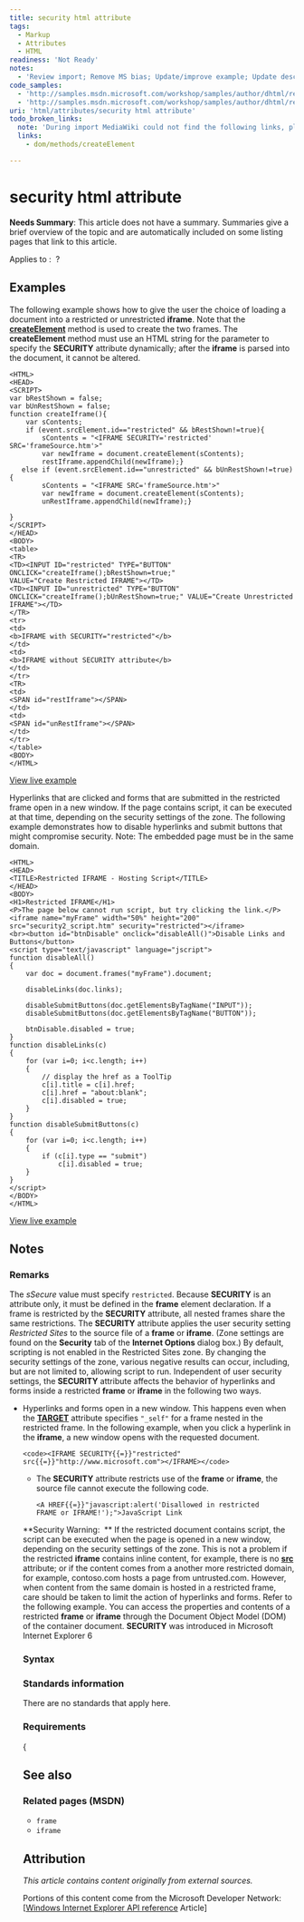```yaml
---
title: security html attribute
tags:
  - Markup
  - Attributes
  - HTML
readiness: 'Not Ready'
notes:
  - 'Review import; Remove MS bias; Update/improve example; Update descriptions; Fix lists & compatibility info'
code_samples:
  - 'http://samples.msdn.microsoft.com/workshop/samples/author/dhtml/refs/securityEX.htm'
  - 'http://samples.msdn.microsoft.com/workshop/samples/author/dhtml/refs/security2.htm'
uri: 'html/attributes/security html attribute'
todo_broken_links:
  note: 'During import MediaWiki could not find the following links, please fix and adjust this list.'
  links:
    - dom/methods/createElement

---
```

# security html attribute

**Needs Summary**: This article does not have a summary. Summaries give a brief overview of the topic and are automatically included on some listing pages that link to this article.

Applies to
:    ?

## Examples

The following example shows how to give the user the choice of loading a document into a restricted or unrestricted **iframe**. Note that the [**createElement**](/w/index.php?title=dom/methods/createElement&action=edit&redlink=1) method is used to create the two frames. The **createElement** method must use an HTML string for the parameter to specify the **SECURITY** attribute dynamically; after the **iframe** is parsed into the document, it cannot be altered.

    <HTML>
    <HEAD>
    <SCRIPT>
    var bRestShown = false;
    var bUnRestShown = false;
    function createIframe(){
        var sContents;
        if (event.srcElement.id=="restricted" && bRestShown!=true){
            sContents = "<IFRAME SECURITY='restricted' SRC='frameSource.htm'>"
            var newIframe = document.createElement(sContents);
            restIframe.appendChild(newIframe);}
       else if (event.srcElement.id=="unrestricted" && bUnRestShown!=true){
            sContents = "<IFRAME SRC='frameSource.htm'>"
            var newIframe = document.createElement(sContents);
            unRestIframe.appendChild(newIframe);}

    }
    </SCRIPT>
    </HEAD>
    <BODY>
    <table>
    <TR>
    <TD><INPUT ID="restricted" TYPE="BUTTON" ONCLICK="createIframe();bRestShown=true;"
    VALUE="Create Restricted IFRAME"></TD>
    <TD><INPUT ID="unrestricted" TYPE="BUTTON" ONCLICK="createIframe();bUnRestShown=true;" VALUE="Create Unrestricted IFRAME"></TD>
    </TR>
    <tr>
    <td>
    <b>IFRAME with SECURITY="restricted"</b>
    </td>
    <td>
    <b>IFRAME without SECURITY attribute</b>
    </td>
    </tr>
    <TR>
    <td>
    <SPAN id="restIframe"></SPAN>
    </td>
    <td>
    <SPAN id="unRestIframe"></SPAN>
    </td>
    </tr>
    </table>
    <BODY>
    </HTML>

[View live example](http://samples.msdn.microsoft.com/workshop/samples/author/dhtml/refs/securityEX.htm)

Hyperlinks that are clicked and forms that are submitted in the restricted frame open in a new window. If the page contains script, it can be executed at that time, depending on the security settings of the zone. The following example demonstrates how to disable hyperlinks and submit buttons that might compromise security. Note: The embedded page must be in the same domain.

    <HTML>
    <HEAD>
    <TITLE>Restricted IFRAME - Hosting Script</TITLE>
    </HEAD>
    <BODY>
    <H1>Restricted IFRAME</H1>
    <P>The page below cannot run script, but try clicking the link.</P>
    <iframe name="myFrame" width="50%" height="200" src="security2_script.htm" security="restricted"></iframe>
    <br><button id="btnDisable" onclick="disableAll()">Disable Links and Buttons</button>
    <script type="text/javascript" language="jscript">
    function disableAll()
    {
        var doc = document.frames("myFrame").document;

        disableLinks(doc.links);

        disableSubmitButtons(doc.getElementsByTagName("INPUT"));
        disableSubmitButtons(doc.getElementsByTagName("BUTTON"));

        btnDisable.disabled = true;
    }
    function disableLinks(c)
    {
        for (var i=0; i<c.length; i++)
        {
            // display the href as a ToolTip
            c[i].title = c[i].href;
            c[i].href = "about:blank";
            c[i].disabled = true;
        }
    }
    function disableSubmitButtons(c)
    {
        for (var i=0; i<c.length; i++)
        {
            if (c[i].type == "submit")
                c[i].disabled = true;
        }
    }
    </script>
    </BODY>
    </HTML>

[View live example](http://samples.msdn.microsoft.com/workshop/samples/author/dhtml/refs/security2.htm)

## Notes

### Remarks

The *sSecure* value must specify `restricted`. Because **SECURITY** is an attribute only, it must be defined in the **frame** element declaration. If a frame is restricted by the **SECURITY** attribute, all nested frames share the same restrictions. The **SECURITY** attribute applies the user security setting *Restricted Sites* to the source file of a **frame** or **iframe**. (Zone settings are found on the **Security** tab of the **Internet Options** dialog box.) By default, scripting is not enabled in the Restricted Sites zone. By changing the security settings of the zone, various negative results can occur, including, but are not limited to, allowing script to run. Independent of user security settings, the **SECURITY** attribute affects the behavior of hyperlinks and forms inside a restricted **frame** or **iframe** in the following two ways.

-   Hyperlinks and forms open in a new window. This happens even when the [**TARGET**](/html/attributes/target) attribute specifies `"_self"` for a frame nested in the restricted frame. In the following example, when you click a hyperlink in the **iframe**, a new window opens with the requested document.

        <code><IFRAME SECURITY{{=}}"restricted" src{{=}}"http://www.microsoft.com"></IFRAME></code>

    -   The **SECURITY** attribute restricts use of the **frame** or **iframe**, the source file cannot execute the following code.

        <code><A HREF{{=}}"javascript:alert('Disallowed in restricted FRAME or IFRAME!');">JavaScript Link</A></code>

    **Security Warning:  ** If the restricted document contains script, the script can be executed when the page is opened in a new window, depending on the security settings of the zone. This is not a problem if the restricted **iframe** contains inline content, for example, there is no [**src**](/html/attributes/src_(iframe,_embed,_xml)) attribute; or if the content comes from a another more restricted domain, for example, contoso.com hosts a page from untrusted.com. However, when content from the same domain is hosted in a restricted frame, care should be taken to limit the action of hyperlinks and forms. Refer to the following example. You can access the properties and contents of a restricted **frame** or **iframe** through the Document Object Model (DOM) of the container document. **SECURITY** was introduced in Microsoft Internet Explorer 6

    ### Syntax

    ### Standards information

    There are no standards that apply here.

    ### Requirements

    {

    ## See also

    ### Related pages (MSDN)

    -   `frame`
    -   `iframe`

    ## Attribution

    *This article contains content originally from external sources.*

    Portions of this content come from the Microsoft Developer Network: [[Windows Internet Explorer API reference](http://msdn.microsoft.com/en-us/library/ie/hh828809%28v=vs.85%29.aspx) Article]

